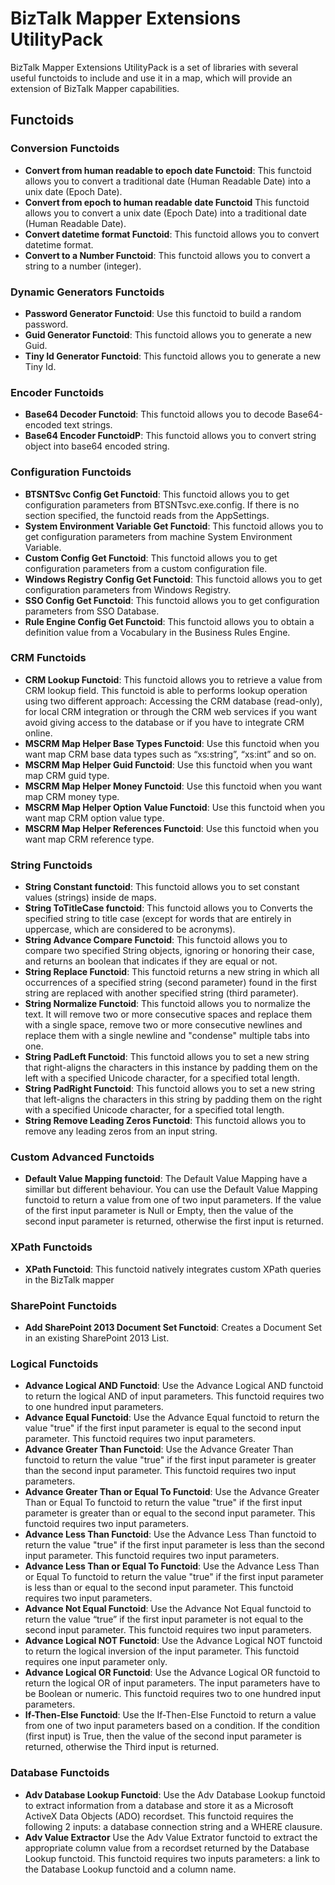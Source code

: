 # BizTalk Mapper Extensions UtilityPack
BizTalk Mapper Extensions UtilityPack is a set of libraries with several useful functoids to include and use it in a map, which will provide an extension of BizTalk Mapper capabilities.

## Functoids
### Conversion Functoids

* **Convert from human readable to epoch date Functoid**: This functoid allows you to convert a traditional date (Human Readable Date) into a unix date (Epoch Date).
* **Convert from epoch to human readable date Functoid** This functoid allows you to convert a unix date (Epoch Date) into a traditional date (Human Readable Date).
* **Convert datetime format Functoid**: This functoid allows you to convert datetime format.
* **Convert to a Number Functoid**: This functoid allows you to convert a string to a number (integer).

### Dynamic Generators Functoids

* **Password Generator Functoid**: Use this functoid to build a random password.
* **Guid Generator Functoid**: This functoid allows you to generate a new Guid.
* **Tiny Id Generator Functoid**: This functoid allows you to generate a new Tiny Id.

### Encoder Functoids

* **Base64 Decoder Functoid**: This functoid allows you to decode Base64-encoded text strings.
* **Base64  Encoder FunctoidP**: This functoid allows you to convert string object into base64 encoded string.

### Configuration Functoids

* **BTSNTSvc Config Get Functoid**: This functoid allows you to get configuration parameters from BTSNTsvc.exe.config. If there is no section specified, the functoid reads from the AppSettings.
* **System Environment Variable Get Functoid**: This functoid allows you to get configuration parameters from machine System Environment Variable.
* **Custom Config Get Functoid**: This functoid allows you to get configuration parameters from a custom configuration file.
* **Windows Registry Config Get Functoid**: This functoid allows you to get configuration parameters from Windows Registry.
* **SSO Config Get Functoid**: This functoid allows you to get configuration parameters from SSO Database.
* **Rule Engine Config Get Functoid**: This functoid allows you to obtain a definition value from a Vocabulary in the Business Rules Engine.

### CRM Functoids

* **CRM Lookup Functoid**: This functoid allows you to retrieve a value from CRM lookup field. This functoid is able to performs lookup operation using two different approach: Accessing the CRM database (read-only), for local CRM integration or through the CRM web services if you want avoid giving access to the database or if you have to integrate CRM online.
* **MSCRM Map Helper Base Types Functoid**: Use this functoid when you want map CRM base data types such as “xs:string”, “xs:int” and so on.
* **MSCRM Map Helper Guid Functoid**: Use this functoid when you want map CRM guid type.
* **MSCRM Map Helper Money Functoid**: Use this functoid when you want map CRM money type.
* **MSCRM Map Helper Option Value Functoid**: Use this functoid when you want map CRM option value type.
* **MSCRM Map Helper References Functoid**: Use this functoid when you want map CRM reference type.

### String Functoids

* **String Constant functoid**: This functoid allows you to set constant values (strings) inside de maps.
* **String ToTitleCase functoid**: This functoid allows you to Converts the specified string to title case (except for words that are entirely in uppercase, which are considered to be acronyms).
* **String Advance Compare Functoid**: This functoid allows you to compare two specified String objects, ignoring or honoring their case, and returns an boolean that indicates if they are equal or not.
* **String Replace Functoid**: This functoid returns a new string in which all occurrences of a specified string (second parameter) found in the first string are replaced with another specified string (third parameter).
* **String Normalize Functoid**: This functoid allows you to normalize the text. It will remove two or more consecutive spaces and replace them with a single space, remove two or more consecutive newlines and replace them with a single newline and "condense" multiple tabs into one.
* **String PadLeft Functoid**: This functoid allows you to set a new string that right-aligns the characters in this instance by padding them on the left with a specified Unicode character, for a specified total length.
* **String PadRight Functoid**: This functoid allows you to set a new string that left-aligns the characters in this string by padding them on the right with a specified Unicode character, for a specified total length.
* **String Remove Leading Zeros Functoid**: This functoid allows you to remove any leading zeros from an input string.

### Custom Advanced Functoids

* **Default Value Mapping functoid**: The Default Value Mapping have a simillar but different behaviour. You can use the Default Value Mapping functoid to return a value from one of two input parameters. If the value of the first input parameter is Null or Empty, then the value of the second input parameter is returned, otherwise the first input is returned.

### XPath Functoids

* **XPath Functoid**: This functoid natively integrates custom XPath queries in the BizTalk mapper

### SharePoint Functoids

* **Add SharePoint 2013 Document Set Functoid**: Creates a Document Set in an existing SharePoint 2013 List. 

### Logical Functoids

* **Advance Logical AND Functoid**: Use the Advance Logical AND functoid to return the logical AND of input parameters. This functoid requires two to one hundred input parameters.
* **Advance Equal Functoid**: Use the Advance Equal functoid to return the value "true" if the first input parameter is equal to the second input parameter. This functoid requires two input parameters.
* **Advance Greater Than Functoid**: Use the Advance Greater Than functoid to return the value "true" if the first input parameter is greater than the second input parameter. This functoid requires two input parameters.
* **Advance Greater Than or Equal To Functoid**: Use the Advance Greater Than or Equal To functoid to return the value "true" if the first input parameter is greater than or equal to the second input parameter. This functoid requires two input parameters.
* **Advance Less Than Functoid**: Use the Advance Less Than functoid to return the value "true" if the first input parameter is less than the second input parameter. This functoid requires two input parameters.
* **Advance Less Than or Equal To Functoid**: Use the Advance Less Than or Equal To functoid to return the value "true" if the first input parameter is less than or equal to the second input parameter. This functoid requires two input parameters.
* **Advance Not Equal Functoid**: Use the Advance Not Equal functoid to return the value “true” if the first input parameter is not equal to the second input parameter. This functoid requires two input parameters.
* **Advance Logical NOT Functoid**: Use the Advance Logical NOT functoid to return the logical inversion of the input parameter. This functoid requires one input parameter only.
* **Advance Logical OR Functoid**: Use the Advance Logical OR functoid to return the logical OR of input parameters. The input parameters have to be Boolean or numeric. This functoid requires two to one hundred input parameters.
* **If-Then-Else Functoid**: Use the If-Then-Else Functoid to return a value from one of two input parameters based on a condition. If the condition (first input) is True, then the value of the second input parameter is returned, otherwise the Third input is returned.

### Database Functoids

* **Adv Database Lookup Functoid**: Use the Adv Database Lookup functoid to extract information from a database and store it as a Microsoft ActiveX Data Objects (ADO) recordset. This functoid requires the following 2 inputs: a database connection string and a WHERE clausure.
* **Adv Value Extractor** Use the Adv Value Extrator functoid to extract the appropriate column value from a recordset returned by the Database Lookup functoid. This functoid requires two inputs parameters: a link to the Database Lookup functoid and a column name.